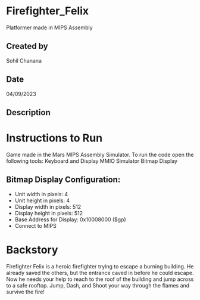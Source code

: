 # Firefighter_Felix
Platformer made in MIPS Assembly
## Created by
Sohil Chanana
## Date
04/09/2023
## Description

# Instructions to Run
Game made in the Mars MIPS Assembly Simulator.
To run the code open the following tools:
Keyboard and Display MMIO Simulator
Bitmap Display

## Bitmap Display Configuration:
- Unit width in pixels: 4 
- Unit height in pixels: 4 
- Display width in pixels: 512 
- Display height in pixels: 512 
- Base Address for Display: 0x10008000 ($gp)
- Connect to MIPS

# Backstory
Firefighter Felix is a heroic firefighter trying to escape a burning building. He already saved the others, but the entrance caved in before he could escape. Now he needs your help to reach to the roof of the building and jump across to a safe rooftop. Jump, Dash, and Shoot your way through the flames and survive the fire!

